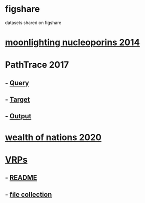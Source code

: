 # figshare
datasets shared on figshare

# [moonlighting nucleoporins 2014](https://figshare.com/articles/dataset/Functional_Genomics_Evidence_Unearths_New_Moonlighting_Roles_of_Outer_Ring_Coat_Nucleoporins/840452)

# PathTrace 2017
## - [Query](https://figshare.com/articles/dataset/PathTrace_Demo_Query_/5426710)
## - [Target](https://figshare.com/articles/dataset/PathTrace_Demo_Target_/5422852)
## - [Output](https://figshare.com/articles/dataset/PathTrace_Demo_BLAST_output_/5426725)

# [wealth of nations 2020](https://figshare.com/articles/dataset/The_bioinformatics_wealth_of_nations/11728878)

# [VRPs](https://figshare.com/projects/VRP-vertebrate_ribosomal_proteins/83864)
## - [README](https://figshare.com/articles/journal_contribution/README/12600161)
## - [file collection](https://figshare.com/articles/journal_contribution/Vertebrate_Ribosomal_Proteins_file_collection/12607853)

